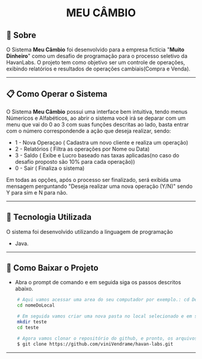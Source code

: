 <h1 align="center">
 MEU CÂMBIO
</h1>

## 📑 Sobre

O Sistema **Meu Câmbio** foi desenvolvido para a empresa fictícia  "**Muito Dinheiro**" como um desafio de programação para o processo seletivo da HavanLabs. O projeto tem como objetivo ser um controle de operações, exibindo relatórios e resultados de operações cambiais(Compra e Venda).

---

## 📋 Como Operar o Sistema

O Sistema **Meu Câmbio** possui uma interface bem intuitiva, tendo menus Númericos e Alfabéticos, ao abrir o sistema você irá se deparar com um menu que vai do 0 ao 3 com suas funções descritas ao lado, basta entrar com o número correspondende a ação que deseja realizar, sendo:

- 1 - Nova Operaçao ( Cadastra um novo cliente e realiza um operação)
- 2 - Relatórios ( Filtra as operações por Nome ou Data)
- 3 - Saldo ( Exibe e Lucro baseado nas taxas aplicadas(no caso do desafio proposto são 10% para cada operação))
- 0 - Sair ( Finaliza o sistema)

Em todas as opções, após o processo ser finalizado, será exibida uma mensagem perguntando "Deseja realizar uma nova operação (Y/N)" sendo Y para sim e N para não.

---

## 🚀 Tecnologia Utilizada

O sistema foi desenvolvido utilizando a linguagem de programação

- Java.

---

## 📂 Como Baixar o Projeto

- Abra o prompt de comando e em seguida siga os passos descritos abaixo.

```bash
    # Aqui vamos acessar uma area do seu computador por exemplo.: cd Desktop
    cd nomeDoLocal

    # Em seguida vamos criar uma nova pasta no local selecionado e em seguida acessar a pasta criada
    mkdir teste
    cd teste

    # Agora vamos clonar o repositório do github, e pronto, os arquivos serão clonados para a pasta criada nos passos acima.
    $ git clone https://github.com/viniVendrame/havan-labs.git

```

---
